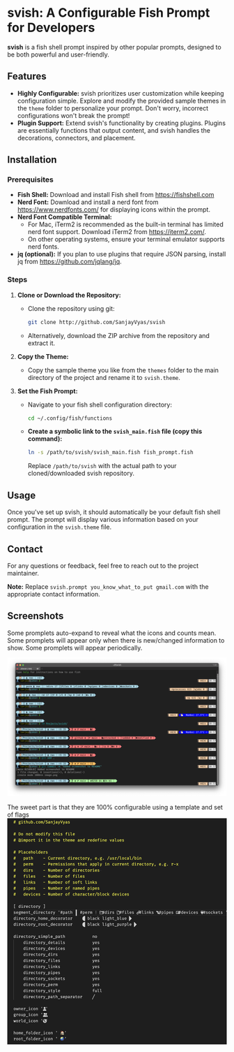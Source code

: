 # svish: A Configurable Fish Prompt for Developers

**svish** is a fish shell prompt inspired by other popular prompts, designed to be both powerful and user-friendly.

## Features

* **Highly Configurable:**  svish prioritizes user customization while keeping configuration simple. Explore and modify the provided sample themes in the `theme` folder to personalize your prompt. Don't worry, incorrect configurations won't break the prompt!
* **Plugin Support:** Extend svish's functionality by creating plugins. Plugins are essentially functions that output content, and svish handles the decorations, connectors, and placement.

## Installation

### Prerequisites

* **Fish Shell:** Download and install Fish shell from https://fishshell.com
* **Nerd Font:** Download and install a nerd font from https://www.nerdfonts.com/ for displaying icons within the prompt.
* **Nerd Font Compatible Terminal:**
    * For Mac, iTerm2 is recommended as the built-in terminal has limited nerd font support. Download iTerm2 from https://iterm2.com/.
    * On other operating systems, ensure your terminal emulator supports nerd fonts.
* **jq (optional):** If you plan to use plugins that require JSON parsing, install jq from https://github.com/jqlang/jq.

### Steps

1. **Clone or Download the Repository:**

    * Clone the repository using git:
        ```bash
        git clone http://github.com/SanjayVyas/svish
        ```
    * Alternatively, download the ZIP archive from the repository and extract it.

2. **Copy the Theme:**

    * Copy the sample theme you like from the `themes` folder to the main directory of the project and rename it to `svish.theme`.

3. **Set the Fish Prompt:**

    * Navigate to your fish shell configuration directory:
        ```bash
        cd ~/.config/fish/functions
        ```
    *  **Create a symbolic link to the `svish_main.fish` file (copy this command):**
        ```bash
        ln -s /path/to/svish/svish_main.fish fish_prompt.fish
        ```
        Replace `/path/to/svish` with the actual path to your cloned/downloaded svish repository.

## Usage

Once you've set up svish, it should automatically be your default fish shell prompt. The prompt will display various information based on your configuration in the `svish.theme` file.

## Contact

For any questions or feedback, feel free to reach out to the project maintainer.

**Note:** Replace `svish.prompt you_know_what_to_put gmail.com` with the appropriate contact information.

## Screenshots
Some promplets auto-expand to reveal what the icons and counts mean.
Some promplets will appear only when there is new/changed information to show.
Some promplets will appear periodically.

![alt text](image-1.png)

The sweet part is that they are 100% configurable using a template and set of flags
![alt text](image-2.png)

